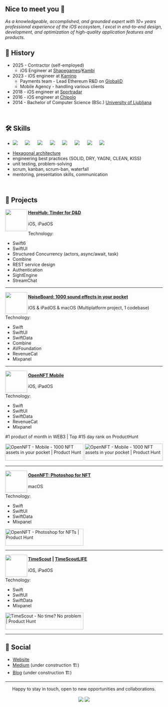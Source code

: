 <h2> Nice to meet you 👋 </h2>

<p>
  <em>As a knowledgeable, accomplished, and grounded expert with 10+ years professional experience of the iOS ecosystem, I excel in end-to-end design, development, and optimization of high-quality application features and products.</em>
</p>

## 🧳 History
- 2025 - Contractor (self-employed)
  - iOS Engineer at [Shapegames](https://www.shapegames.com)/[Kambi](https://www.kambi.com)
- 2023 - iOS engineer at [Kamino](https://www.netcetera.com/stories/news/Kamino-Aquisition.html)
  - Payments team - Lead Ethereum R&D on [GlobaliD](https://www.about.global.id/)
  - Mobile Agency - handling various clients
- 2018 - iOS engineer at [Sportradar](https://sportradar.com/)
- 2016 - iOS engineer at [Chipolo](https://chipolo.net/)
- 2014 - Bachelor of Computer Science (BSc.) [University of Ljubljana](https://www.uni-lj.si)

<br />

## 🛠️ Skills

- <span>
  <img src="https://img.shields.io/badge/Swift-Informational?style=flat&logo=swift&logoColor=%23F05138&labelColor=%23FFFFFF&color=%23FFFFFF" />
  &nbsp;&nbsp;&nbsp;&nbsp;
  <img src="https://img.shields.io/badge/UIKit-Informational?style=flat&logo=uikit&logoColor=%232396F3&color=%23FFFFFF" />
  &nbsp;&nbsp;&nbsp;&nbsp;
  <img src="https://img.shields.io/badge/SwiftUI-Informational?style=flat&logo=swift&logoColor=%232f6ef4&labelColor=%23FFFFFF&color=%232f6ef4" />
  &nbsp;&nbsp;&nbsp;&nbsp;
  <img src="https://img.shields.io/badge/SwiftData-Informational?style=flat&logo=swift&logoColor=%23d3d3d3&labelColor=%23000000&color=%23FFFFFF" />
  &nbsp;&nbsp;&nbsp;&nbsp;
  <img src="https://img.shields.io/badge/macOS-Informational?style=flat&logo=apple&logoColor=%23000000&labelColor=%23FFFFFF&color=%23000000" />
  &nbsp;&nbsp;&nbsp;&nbsp;
  <img src="https://img.shields.io/badge/MVC%2FMVVM%2FVIPER-Informational?style=flat&logoColor=%23F05138&label=%F0%9F%A7%B0&labelColor=%23FFFFFF&color=%23FFFFFF" />
  &nbsp;&nbsp;&nbsp;&nbsp;
  <img src="https://img.shields.io/badge/Git-Informational?style=flat&logo=git&logoColor=%23F05032&labelColor=%23FFFFFF&color=%23FFFFFF" />
  &nbsp;&nbsp;&nbsp;&nbsp;
  <img src="https://img.shields.io/badge/Reactive_(Combine%2C%20RxSwift)%20-Informational?style=flat&logoColor=%23F05032&label=%F0%9F%94%81&labelColor=%23FFFFFF&color=%23FFFFFF" />
</span>

- [Hexagonal architecture](https://en.wikipedia.org/wiki/Hexagonal_architecture_(software))
- engineering best practices (SOLID, DRY, YAGNI, CLEAN, KISS)
- unit testing, problem-solving
- scrum, kanban, scrum-ban, waterfall
- mentoring, presentation skills, communication

<br />

## 📱 Projects

<img align='left' src="https://github.com/user-attachments/assets/69c075cd-f04a-4948-ba7e-c04e85bef4a2" width="70">

#### [HeroHub: Tinder for D&D](https://apps.apple.com/si/app/herohub-find-d-d-players/id6466105989)
iOS, iPadOS

Technology:
- Swift6
- SwiftUI
- Structured Concurrency (actors, async/await, task)
- Combine
- REST service design
- Authentication
- SightEngine
- StreamChat
  
<hr>

<img align='left' src="https://github.com/user-attachments/assets/996a7ccf-f222-424b-88a3-864d13ee1170" width="70">

#### [NoiseBoard: 1000 sound effects in your pocket](https://apps.apple.com/si/app/custom-sound-board-noiseboard/id6692608487)
iOS & iPadOS & macOS (Multiplatform project, 1 codebase)

Technology:
- Swift
- SwiftUI
- SwiftData
- Combine
- AVFoundation
- RevenueCat
- Mixpanel

<hr>

<img align='left' src="https://github.com/user-attachments/assets/19e25e14-d1b6-4a97-9947-fd361eb41e6c" width="70">

#### [OpenNFT Mobile](https://apps.apple.com/si/app/nft-asset-art-maker-opennft/id6443635354)
iOS, iPadOS

Technology:
- Swift
- SwiftUI
- SwiftData
- RevenueCat
- Mixpanel

#1 product of month in WEB3  |  Top #15 day rank on ProductHunt

<a href="https://www.producthunt.com/products/opennft?embed=true&utm_source=badge-top-post-topic-badge&utm_medium=badge&utm_source=badge-opennft&#0045;mobile" target="_blank"><img src="https://api.producthunt.com/widgets/embed-image/v1/top-post-topic-badge.svg?post_id=821139&theme=light&period=monthly&topic_id=501&t=1752004525307" alt="OpenNFT&#0032;&#0045;&#0032;Mobile - 1000&#0032;NFT&#0032;assets&#0032;in&#0032;your&#0032;pocket | Product Hunt" style="width: 250px; height: 54px;" width="250" height="54" /></a>
<a href="https://www.producthunt.com/products/opennft?embed=true&utm_source=badge-featured&utm_medium=badge&utm_source=badge-opennft&#0045;mobile" target="_blank"><img src="https://api.producthunt.com/widgets/embed-image/v1/featured.svg?post_id=821139&theme=light&t=1752004525307" alt="OpenNFT&#0032;&#0045;&#0032;Mobile - 1000&#0032;NFT&#0032;assets&#0032;in&#0032;your&#0032;pocket | Product Hunt" style="width: 250px; height: 54px;" width="250" height="54" /></a>

<hr>

<img align='left' src="https://github.com/user-attachments/assets/19e25e14-d1b6-4a97-9947-fd361eb41e6c" width="70">

#### [OpenNFT: Photoshop for NFT](https://apps.apple.com/si/app/nft-asset-art-maker-opennft/id6443635354)
macOS

Technology:
- Swift
- SwiftUI
- SwiftData
- Mixpanel

<a href="https://www.producthunt.com/products/opennft?embed=true&utm_source=badge-featured&utm_medium=badge&utm_source=badge-opennft" target="_blank"><img src="https://api.producthunt.com/widgets/embed-image/v1/featured.svg?post_id=384666&theme=light&t=1752004359060" alt="OpenNFT - Photoshop&#0032;for&#0032;NFTs | Product Hunt" style="width: 250px; height: 54px;" width="250" height="54" /></a> 

<hr>

<img align='left' src="https://github.com/user-attachments/assets/14686bcd-b327-40a3-ae1b-fada4660d885" width="70">

#### [TimeScout](https://apps.apple.com/si/app/timescout/id1584949806) | [TimeScoutLIFE](https://apps.apple.com/si/app/timescoutlife/id1584951815)
iOS, iPadOS

Technology:
- Swift
- SwiftUI
- SwiftData
- Mixpanel

<a href="https://www.producthunt.com/products/timescout?embed=true&utm_source=badge-featured&utm_medium=badge&utm_source=badge-timescout" target="_blank"><img src="https://api.producthunt.com/widgets/embed-image/v1/featured.svg?post_id=396502&theme=light&t=1752004745442" alt="TimeScout - No&#0032;time&#0063;&#0032;No&#0032;problem | Product Hunt" style="width: 250px; height: 54px;" width="250" height="54" /></a>

<hr>

## 📃 Social

- [Website](https://blauberg.tech)
- [Medium](https://medium.com/@matej-kokosinek) (under construction 🏗️)
- [Blog](https://blauberg.tech/blog-1/) (under construction 🏗️)

<hr>

<p align="center">
   Happy to stay in touch, open to new opportunities and collaborations.
  <br>
<br>	
<a target="_blank" href="https://www.linkedin.com/in/matej-kokosinek/"><img src="https://img.shields.io/badge/-LinkedIn-0077B5?style=for-the-badge&logo=Linkedin&logoColor=white"></img></a>
<a target="_blank" href="https://medium.com/@matej-kokosinek"><img src="https://img.shields.io/badge/-Medium-12100E?style=for-the-badge&logo=Medium&logoColor=white"></img></a>
<br>
</p>

